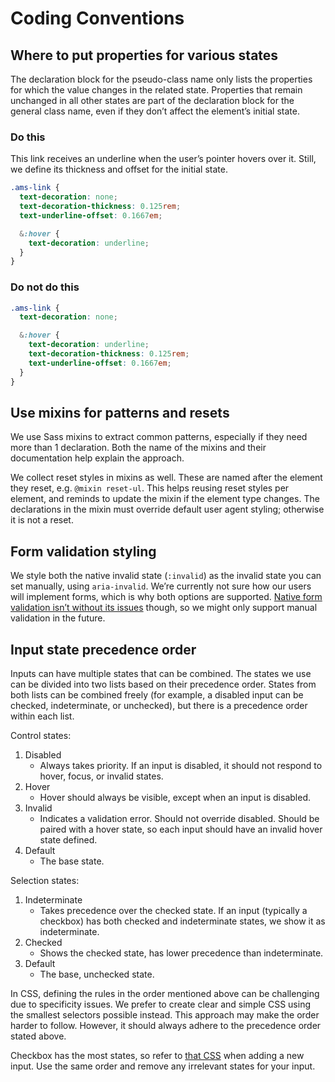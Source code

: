 # Coding Conventions

## Where to put properties for various states

The declaration block for the pseudo-class name only lists the properties for which the value changes in the related state.
Properties that remain unchanged in all other states are part of the declaration block for the general class name, even if they don’t affect the element’s initial state.

### Do this

This link receives an underline when the user’s pointer hovers over it.
Still, we define its thickness and offset for the initial state.

```css
.ams-link {
  text-decoration: none;
  text-decoration-thickness: 0.125rem;
  text-underline-offset: 0.1667em;

  &:hover {
    text-decoration: underline;
  }
}
```

### Do not do this

```css
.ams-link {
  text-decoration: none;

  &:hover {
    text-decoration: underline;
    text-decoration-thickness: 0.125rem;
    text-underline-offset: 0.1667em;
  }
}
```

## Use mixins for patterns and resets

We use Sass mixins to extract common patterns, especially if they need more than 1 declaration.
Both the name of the mixins and their documentation help explain the approach.

We collect reset styles in mixins as well.
These are named after the element they reset, e.g. `@mixin reset-ul`.
This helps reusing reset styles per element, and reminds to update the mixin if the element type changes.
The declarations in the mixin must override default user agent styling; otherwise it is not a reset.

## Form validation styling

We style both the native invalid state (`:invalid`) as the invalid state you can set manually, using `aria-invalid`.
We’re currently not sure how our users will implement forms, which is why both options are supported.
[Native form validation isn’t without its issues](https://adrianroselli.com/2019/02/avoid-default-field-validation.html) though, so we might only support manual validation in the future.

## Input state precedence order

Inputs can have multiple states that can be combined.
The states we use can be divided into two lists based on their precedence order.
States from both lists can be combined freely (for example, a disabled input can be checked, indeterminate, or unchecked),
but there is a precedence order within each list.

Control states:

1. Disabled
   - Always takes priority. If an input is disabled, it should not respond to hover, focus, or invalid states.
2. Hover
   - Hover should always be visible, except when an input is disabled.
3. Invalid
   - Indicates a validation error. Should not override disabled. Should be paired with a hover state, so each input should have an invalid hover state defined.
4. Default
   - The base state.

Selection states:

1. Indeterminate
   - Takes precedence over the checked state. If an input (typically a checkbox) has both checked and indeterminate states, we show it as indeterminate.
2. Checked
   - Shows the checked state, has lower precedence than indeterminate.
3. Default
   - The base, unchecked state.

In CSS, defining the rules in the order mentioned above can be challenging due to specificity issues.
We prefer to create clear and simple CSS using the smallest selectors possible instead.
This approach may make the order harder to follow.
However, it should always adhere to the precedence order stated above.

Checkbox has the most states, so refer to [that CSS](https://github.com/Amsterdam/design-system/blob/develop/packages/css/src/components/checkbox/checkbox.scss) when adding a new input.
Use the same order and remove any irrelevant states for your input.
